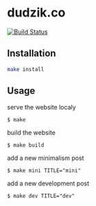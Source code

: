 # dudzik.co

[![Build Status](https://travis-ci.org/doodzik/dudzik.co.svg?branch=master)](https://travis-ci.org/doodzik/dudzik.co)

## Installation

```bash
make install
```

## Usage

serve the website localy
```
$ make
```

build the website
```
$ make build
```

add a new minimalism post
```
$ make mini TITLE="mini"
```

add a new development post
```
$ make dev TITLE="dev"
```
